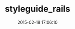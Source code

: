 ---
layout: post
title:  "styleguide_rails"
repo:   "begriffs/styleguide_rails"
date:   2015-02-18 17:06:10
gemurl: http://github.com/begriffs/styleguide_rails
---